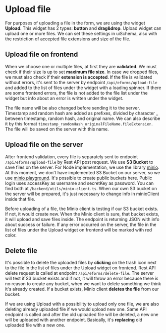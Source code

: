 # Upload file
For purposes of uploading a file in the form, we are using the widget **Upload**. This widget has 2 types: **button** and **drag&drop**.
Upload widget can upload one or more files. We can set these settings in uiSchema, also with the restriction of accepted file extensions and size of the file.

## Upload file on frontend
When we choose one or multiple files, at first they are **validated**. We must check if their size is up to set **maximum file size**.
In case we dropped files, we must also check if their **extension is accepted**. If the file is validated without errors,
it's sent to the server by endpoint `/api/eforms/upload-file` and added to the list of files under the widget with a loading spinner.
If there are some frontend errors, the file is not added to the file list under the widget but info about an error is written under the widget.

The file name will be also changed before sending it to the server. Timestamp and random hash are added as prefixes,
divided by character _ between timestamp, random hash, and original name. We can also describe it by this format
`timestamp_randomHash_originalFileName.fileExtension`. The file will be saved on the server with this name.

## Upload file on the server
After frontend validation, every file is separately sent to endpoint `/api/eforms/upload-file` by Rest API post request.
We use **S3 Bucket** to save files on the server. For Node implementation, we use the library [minio](https://www.npmjs.com/package/minio).
At this moment, we don't have implemented S3 Bucket on our server, so we use [minio playground](https://play.min.io).
It's possible to create public buckets here. Public login uses accessKey as username and secretKey as password.
You can find both at `/backend/utils/minio-client.ts`. When our own S3 bucket on the server will be prepared, it's just
necessary to change info in minioClient inside that file.

Before uploading of a file, the Minio client is testing if our S3 bucket exists. If not, it would create new. When the Minio client is sure,
that bucket exists, it will upload and save files inside. The endpoint is returning JSON with info about success or failure.
If any error occurred on the server, the file in the list of files under the Upload widget on frontend will be marked with red color.

## Delete file
It's possible to delete the uploaded files by **clicking** on the trash icon next to the file in the list of files under the Upload widget on frontend.
Rest API delete request is called at endpoint `/api/eforms/delete-file`. The server will test if S3 bucket exists and if not,
it will throw an error because there is no reason to create any bucket, when we want to delete something we think it's already created.
If a bucket exists, Minio client **deletes the file** from our bucket.

If we are using Upload with a possibility to upload only one file, we are also deleting already uploaded file if we would upload new one.
Same API endpoint is called and after the old uploaded file will be deleted, a new one will be uploaded with another endpoint.
Basically, it's **replacing** old uploaded file with a new one.
